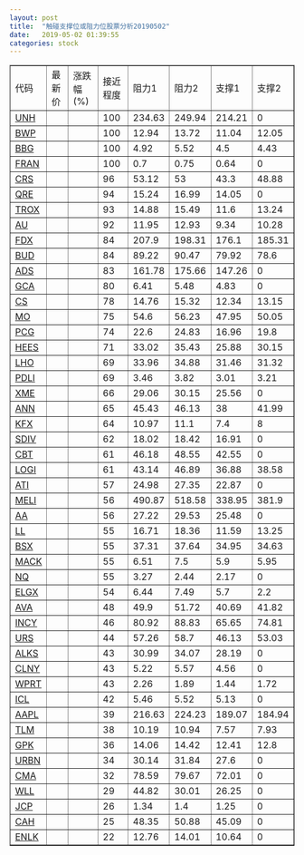 ```yaml
---
layout: post
title:  "触碰支撑位或阻力位股票分析20190502"
date:   2019-05-02 01:39:55
categories: stock
---
```

<script type="text/javascript">
var stockList = []
stockList.push('gb_unh');
stockList.push('gb_bwp');
stockList.push('gb_bbg');
stockList.push('gb_fran');
stockList.push('gb_crs');
stockList.push('gb_qre');
stockList.push('gb_trox');
stockList.push('gb_au');
stockList.push('gb_fdx');
stockList.push('gb_bud');
stockList.push('gb_ads');
stockList.push('gb_gca');
stockList.push('gb_cs');
stockList.push('gb_mo');
stockList.push('gb_pcg');
stockList.push('gb_hees');
stockList.push('gb_lho');
stockList.push('gb_pdli');
stockList.push('gb_xme');
stockList.push('gb_ann');
stockList.push('gb_kfx');
stockList.push('gb_sdiv');
stockList.push('gb_cbt');
stockList.push('gb_logi');
stockList.push('gb_ati');
stockList.push('gb_meli');
stockList.push('gb_aa');
stockList.push('gb_ll');
stockList.push('gb_bsx');
stockList.push('gb_mack');
stockList.push('gb_nq');
stockList.push('gb_elgx');
stockList.push('gb_ava');
stockList.push('gb_incy');
stockList.push('gb_urs');
stockList.push('gb_alks');
stockList.push('gb_clny');
stockList.push('gb_wprt');
stockList.push('gb_icl');
stockList.push('gb_aapl');
stockList.push('gb_tlm');
stockList.push('gb_gpk');
stockList.push('gb_urbn');
stockList.push('gb_cma');
stockList.push('gb_wll');
stockList.push('gb_jcp');
stockList.push('gb_cah');
stockList.push('gb_enlk');
</script>
<table border="1">
 <tr>
 <td>代码</td>
 <td>最新价</td>
 <td>涨跌幅(%)</td>
 <td>接近程度</td>
 <td>阻力1</td>
 <td>阻力2</td>
 <td>支撑1</td>
 <td>支撑2</td>
</tr>
  <tr id="unh" class="red">
  <td><a href="http://stock.finance.sina.com.cn/usstock/quotes/UNH.html" target="_blank">UNH</a></td><td></td><td></td><td>100</td><td>234.63</td><td>249.94</td><td>214.21</td><td>0</td></tr>
  <tr id="bwp" class="green">
  <td><a href="http://stock.finance.sina.com.cn/usstock/quotes/BWP.html" target="_blank">BWP</a></td><td></td><td></td><td>100</td><td>12.94</td><td>13.72</td><td>11.04</td><td>12.05</td></tr>
  <tr id="bbg" class="red">
  <td><a href="http://stock.finance.sina.com.cn/usstock/quotes/BBG.html" target="_blank">BBG</a></td><td></td><td></td><td>100</td><td>4.92</td><td>5.52</td><td>4.5</td><td>4.43</td></tr>
  <tr id="fran" class="red">
  <td><a href="http://stock.finance.sina.com.cn/usstock/quotes/FRAN.html" target="_blank">FRAN</a></td><td></td><td></td><td>100</td><td>0.7</td><td>0.75</td><td>0.64</td><td>0</td></tr>
  <tr id="crs" class="green">
  <td><a href="http://stock.finance.sina.com.cn/usstock/quotes/CRS.html" target="_blank">CRS</a></td><td></td><td></td><td>96</td><td>53.12</td><td>53</td><td>43.3</td><td>48.88</td></tr>
  <tr id="qre" class="red">
  <td><a href="http://stock.finance.sina.com.cn/usstock/quotes/QRE.html" target="_blank">QRE</a></td><td></td><td></td><td>94</td><td>15.24</td><td>16.99</td><td>14.05</td><td>0</td></tr>
  <tr id="trox" class="green">
  <td><a href="http://stock.finance.sina.com.cn/usstock/quotes/TROX.html" target="_blank">TROX</a></td><td></td><td></td><td>93</td><td>14.88</td><td>15.49</td><td>11.6</td><td>13.24</td></tr>
  <tr id="au" class="red">
  <td><a href="http://stock.finance.sina.com.cn/usstock/quotes/AU.html" target="_blank">AU</a></td><td></td><td></td><td>92</td><td>11.95</td><td>12.93</td><td>9.34</td><td>10.28</td></tr>
  <tr id="fdx" class="green">
  <td><a href="http://stock.finance.sina.com.cn/usstock/quotes/FDX.html" target="_blank">FDX</a></td><td></td><td></td><td>84</td><td>207.9</td><td>198.31</td><td>176.1</td><td>185.31</td></tr>
  <tr id="bud" class="red">
  <td><a href="http://stock.finance.sina.com.cn/usstock/quotes/BUD.html" target="_blank">BUD</a></td><td></td><td></td><td>84</td><td>89.22</td><td>90.47</td><td>79.92</td><td>78.6</td></tr>
  <tr id="ads" class="red">
  <td><a href="http://stock.finance.sina.com.cn/usstock/quotes/ADS.html" target="_blank">ADS</a></td><td></td><td></td><td>83</td><td>161.78</td><td>175.66</td><td>147.26</td><td>0</td></tr>
  <tr id="gca" class="green">
  <td><a href="http://stock.finance.sina.com.cn/usstock/quotes/GCA.html" target="_blank">GCA</a></td><td></td><td></td><td>80</td><td>6.41</td><td>5.48</td><td>4.83</td><td>0</td></tr>
  <tr id="cs" class="green">
  <td><a href="http://stock.finance.sina.com.cn/usstock/quotes/CS.html" target="_blank">CS</a></td><td></td><td></td><td>78</td><td>14.76</td><td>15.32</td><td>12.34</td><td>13.15</td></tr>
  <tr id="mo" class="red">
  <td><a href="http://stock.finance.sina.com.cn/usstock/quotes/MO.html" target="_blank">MO</a></td><td></td><td></td><td>75</td><td>54.6</td><td>56.23</td><td>47.95</td><td>50.05</td></tr>
  <tr id="pcg" class="red">
  <td><a href="http://stock.finance.sina.com.cn/usstock/quotes/PCG.html" target="_blank">PCG</a></td><td></td><td></td><td>74</td><td>22.6</td><td>24.83</td><td>16.96</td><td>19.8</td></tr>
  <tr id="hees" class="green">
  <td><a href="http://stock.finance.sina.com.cn/usstock/quotes/HEES.html" target="_blank">HEES</a></td><td></td><td></td><td>71</td><td>33.02</td><td>35.43</td><td>25.88</td><td>30.15</td></tr>
  <tr id="lho" class="green">
  <td><a href="http://stock.finance.sina.com.cn/usstock/quotes/LHO.html" target="_blank">LHO</a></td><td></td><td></td><td>69</td><td>33.96</td><td>34.88</td><td>31.46</td><td>31.32</td></tr>
  <tr id="pdli" class="green">
  <td><a href="http://stock.finance.sina.com.cn/usstock/quotes/PDLI.html" target="_blank">PDLI</a></td><td></td><td></td><td>69</td><td>3.46</td><td>3.82</td><td>3.01</td><td>3.21</td></tr>
  <tr id="xme" class="red">
  <td><a href="http://stock.finance.sina.com.cn/usstock/quotes/XME.html" target="_blank">XME</a></td><td></td><td></td><td>66</td><td>29.06</td><td>30.15</td><td>25.56</td><td>0</td></tr>
  <tr id="ann" class="red">
  <td><a href="http://stock.finance.sina.com.cn/usstock/quotes/ANN.html" target="_blank">ANN</a></td><td></td><td></td><td>65</td><td>45.43</td><td>46.13</td><td>38</td><td>41.99</td></tr>
  <tr id="kfx" class="green">
  <td><a href="http://stock.finance.sina.com.cn/usstock/quotes/KFX.html" target="_blank">KFX</a></td><td></td><td></td><td>64</td><td>10.97</td><td>11.1</td><td>7.4</td><td>8</td></tr>
  <tr id="sdiv" class="red">
  <td><a href="http://stock.finance.sina.com.cn/usstock/quotes/SDIV.html" target="_blank">SDIV</a></td><td></td><td></td><td>62</td><td>18.02</td><td>18.42</td><td>16.91</td><td>0</td></tr>
  <tr id="cbt" class="red">
  <td><a href="http://stock.finance.sina.com.cn/usstock/quotes/CBT.html" target="_blank">CBT</a></td><td></td><td></td><td>61</td><td>46.18</td><td>48.55</td><td>42.55</td><td>0</td></tr>
  <tr id="logi" class="green">
  <td><a href="http://stock.finance.sina.com.cn/usstock/quotes/LOGI.html" target="_blank">LOGI</a></td><td></td><td></td><td>61</td><td>43.14</td><td>46.89</td><td>36.88</td><td>38.58</td></tr>
  <tr id="ati" class="red">
  <td><a href="http://stock.finance.sina.com.cn/usstock/quotes/ATI.html" target="_blank">ATI</a></td><td></td><td></td><td>57</td><td>24.98</td><td>27.35</td><td>22.87</td><td>0</td></tr>
  <tr id="meli" class="red">
  <td><a href="http://stock.finance.sina.com.cn/usstock/quotes/MELI.html" target="_blank">MELI</a></td><td></td><td></td><td>56</td><td>490.87</td><td>518.58</td><td>338.95</td><td>381.9</td></tr>
  <tr id="aa" class="red">
  <td><a href="http://stock.finance.sina.com.cn/usstock/quotes/AA.html" target="_blank">AA</a></td><td></td><td></td><td>56</td><td>27.22</td><td>29.53</td><td>25.48</td><td>0</td></tr>
  <tr id="ll" class="green">
  <td><a href="http://stock.finance.sina.com.cn/usstock/quotes/LL.html" target="_blank">LL</a></td><td></td><td></td><td>55</td><td>16.71</td><td>18.36</td><td>11.59</td><td>13.25</td></tr>
  <tr id="bsx" class="red">
  <td><a href="http://stock.finance.sina.com.cn/usstock/quotes/BSX.html" target="_blank">BSX</a></td><td></td><td></td><td>55</td><td>37.31</td><td>37.64</td><td>34.95</td><td>34.63</td></tr>
  <tr id="mack" class="red">
  <td><a href="http://stock.finance.sina.com.cn/usstock/quotes/MACK.html" target="_blank">MACK</a></td><td></td><td></td><td>55</td><td>6.51</td><td>7.5</td><td>5.9</td><td>5.95</td></tr>
  <tr id="nq" class="green">
  <td><a href="http://stock.finance.sina.com.cn/usstock/quotes/NQ.html" target="_blank">NQ</a></td><td></td><td></td><td>55</td><td>3.27</td><td>2.44</td><td>2.17</td><td>0</td></tr>
  <tr id="elgx" class="red">
  <td><a href="http://stock.finance.sina.com.cn/usstock/quotes/ELGX.html" target="_blank">ELGX</a></td><td></td><td></td><td>54</td><td>6.44</td><td>7.49</td><td>5.7</td><td>2.2</td></tr>
  <tr id="ava" class="green">
  <td><a href="http://stock.finance.sina.com.cn/usstock/quotes/AVA.html" target="_blank">AVA</a></td><td></td><td></td><td>48</td><td>49.9</td><td>51.72</td><td>40.69</td><td>41.82</td></tr>
  <tr id="incy" class="red">
  <td><a href="http://stock.finance.sina.com.cn/usstock/quotes/INCY.html" target="_blank">INCY</a></td><td></td><td></td><td>46</td><td>80.92</td><td>88.83</td><td>65.65</td><td>74.81</td></tr>
  <tr id="urs" class="green">
  <td><a href="http://stock.finance.sina.com.cn/usstock/quotes/URS.html" target="_blank">URS</a></td><td></td><td></td><td>44</td><td>57.26</td><td>58.7</td><td>46.13</td><td>53.03</td></tr>
  <tr id="alks" class="green">
  <td><a href="http://stock.finance.sina.com.cn/usstock/quotes/ALKS.html" target="_blank">ALKS</a></td><td></td><td></td><td>43</td><td>30.99</td><td>34.07</td><td>28.19</td><td>0</td></tr>
  <tr id="clny" class="red">
  <td><a href="http://stock.finance.sina.com.cn/usstock/quotes/CLNY.html" target="_blank">CLNY</a></td><td></td><td></td><td>43</td><td>5.22</td><td>5.57</td><td>4.56</td><td>0</td></tr>
  <tr id="wprt" class="green">
  <td><a href="http://stock.finance.sina.com.cn/usstock/quotes/WPRT.html" target="_blank">WPRT</a></td><td></td><td></td><td>43</td><td>2.26</td><td>1.89</td><td>1.44</td><td>1.72</td></tr>
  <tr id="icl" class="green">
  <td><a href="http://stock.finance.sina.com.cn/usstock/quotes/ICL.html" target="_blank">ICL</a></td><td></td><td></td><td>42</td><td>5.46</td><td>5.52</td><td>5.13</td><td>0</td></tr>
  <tr id="aapl" class="red">
  <td><a href="http://stock.finance.sina.com.cn/usstock/quotes/AAPL.html" target="_blank">AAPL</a></td><td></td><td></td><td>39</td><td>216.63</td><td>224.23</td><td>189.07</td><td>184.94</td></tr>
  <tr id="tlm" class="green">
  <td><a href="http://stock.finance.sina.com.cn/usstock/quotes/TLM.html" target="_blank">TLM</a></td><td></td><td></td><td>38</td><td>10.19</td><td>10.94</td><td>7.57</td><td>7.93</td></tr>
  <tr id="gpk" class="red">
  <td><a href="http://stock.finance.sina.com.cn/usstock/quotes/GPK.html" target="_blank">GPK</a></td><td></td><td></td><td>36</td><td>14.06</td><td>14.42</td><td>12.41</td><td>12.8</td></tr>
  <tr id="urbn" class="red">
  <td><a href="http://stock.finance.sina.com.cn/usstock/quotes/URBN.html" target="_blank">URBN</a></td><td></td><td></td><td>34</td><td>30.14</td><td>31.84</td><td>27.6</td><td>0</td></tr>
  <tr id="cma" class="red">
  <td><a href="http://stock.finance.sina.com.cn/usstock/quotes/CMA.html" target="_blank">CMA</a></td><td></td><td></td><td>32</td><td>78.59</td><td>79.67</td><td>72.01</td><td>0</td></tr>
  <tr id="wll" class="green">
  <td><a href="http://stock.finance.sina.com.cn/usstock/quotes/WLL.html" target="_blank">WLL</a></td><td></td><td></td><td>29</td><td>44.82</td><td>30.01</td><td>26.25</td><td>0</td></tr>
  <tr id="jcp" class="red">
  <td><a href="http://stock.finance.sina.com.cn/usstock/quotes/JCP.html" target="_blank">JCP</a></td><td></td><td></td><td>26</td><td>1.34</td><td>1.4</td><td>1.25</td><td>0</td></tr>
  <tr id="cah" class="red">
  <td><a href="http://stock.finance.sina.com.cn/usstock/quotes/CAH.html" target="_blank">CAH</a></td><td></td><td></td><td>25</td><td>48.35</td><td>50.88</td><td>45.09</td><td>0</td></tr>
  <tr id="enlk" class="red">
  <td><a href="http://stock.finance.sina.com.cn/usstock/quotes/ENLK.html" target="_blank">ENLK</a></td><td></td><td></td><td>22</td><td>12.76</td><td>14.01</td><td>10.64</td><td>0</td></tr>
</table>
